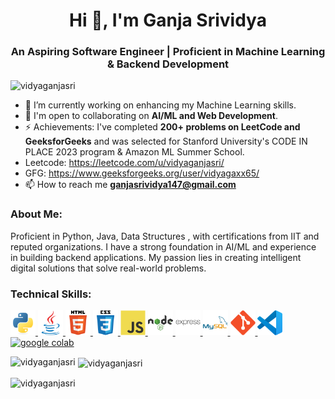 <h1 align="center">Hi 👋, I'm Ganja Srividya</h1>
<h3 align="center">An Aspiring Software Engineer | Proficient in Machine Learning & Backend Development</h3>

<p align="left"> <img src="https://komarev.com/ghpvc/?username=vidyaganjasri&label=Profile%20views&color=0e75b6&style=flat" alt="vidyaganjasri" /> </p>

- 🔭 I’m currently working on enhancing my Machine Learning skills.
- 👯 I'm open to collaborating on **AI/ML and Web Development**.
- ⚡ Achievements: I've completed **200+ problems on LeetCode and GeeksforGeeks** and was selected for Stanford University's CODE IN PLACE 2023 program & Amazon ML Summer School.
- Leetcode: https://leetcode.com/u/vidyaganjasri/
- GFG: https://www.geeksforgeeks.org/user/vidyagaxx65/
- 📫 How to reach me **ganjasrividya147@gmail.com**

<h3 align="left">About Me:</h3>
<p align="left">
Proficient in Python, Java, Data Structures , with certifications from IIT and reputed organizations. I have a strong foundation in AI/ML and experience in building backend applications. My passion lies in creating intelligent digital solutions that solve real-world problems.
</p>

<h3 align="left">Technical Skills:</h3>
<p align="left">
  <a href="https://www.python.org" target="_blank" rel="noreferrer"> <img src="https://raw.githubusercontent.com/devicons/devicon/master/icons/python/python-original.svg" alt="python" width="40" height="40"/> </a>
  <a href="https://www.java.com" target="_blank" rel="noreferrer"> <img src="https://raw.githubusercontent.com/devicons/devicon/master/icons/java/java-original.svg" alt="java" width="40" height="40"/> </a>
  <a href="https://www.w3.org/html/" target="_blank" rel="noreferrer"> <img src="https://raw.githubusercontent.com/devicons/devicon/master/icons/html5/html5-original-wordmark.svg" alt="html5" width="40" height="40"/> </a>
  <a href="https://www.w3schools.com/css/" target="_blank" rel="noreferrer"> <img src="https://raw.githubusercontent.com/devicons/devicon/master/icons/css3/css3-original-wordmark.svg" alt="css3" width="40" height="40"/> </a>
  <a href="https://developer.mozilla.org/en-US/docs/Web/JavaScript" target="_blank" rel="noreferrer"> <img src="https://raw.githubusercontent.com/devicons/devicon/master/icons/javascript/javascript-original.svg" alt="javascript" width="40" height="40"/> </a>
  <a href="https://nodejs.org/en/" target="_blank" rel="noreferrer"> <img src="https://raw.githubusercontent.com/devicons/devicon/master/icons/nodejs/nodejs-original-wordmark.svg" alt="nodejs" width="40" height="40"/> </a>
  <a href="https://expressjs.com/" target="_blank" rel="noreferrer"> <img src="https://raw.githubusercontent.com/devicons/devicon/master/icons/express/express-original-wordmark.svg" alt="express" width="40" height="40"/> </a>
  <a href="https://www.mysql.com/" target="_blank" rel="noreferrer"> <img src="https://raw.githubusercontent.com/devicons/devicon/master/icons/mysql/mysql-original-wordmark.svg" alt="mysql" width="40" height="40"/> </a>
  <a href="https://git-scm.com/" target="_blank" rel="noreferrer"> <img src="https://raw.githubusercontent.com/devicons/devicon/master/icons/git/git-original.svg" alt="git" width="40" height="40"/> </a>
  <a href="https://code.visualstudio.com/" target="_blank" rel="noreferrer"> <img src="https://raw.githubusercontent.com/devicons/devicon/master/icons/vscode/vscode-original.svg" alt="vscode" width="40" height="40"/> </a>
  <a href="https://colab.research.google.com/" target="_blank" rel="noreferrer"> <img src="https://upload.wikimedia.org/wikipedia/commons/thumb/d/d0/Google_Colaboratory_SVG_Logo.svg/1200px-Google_Colaboratory_SVG_Logo.svg.png" alt="google colab" width="40" height="40"/> </a>
</p>


<p><img align="left" src="https://github-readme-stats.vercel.app/api/top-langs?username=vidyaganjasri&show_icons=true&locale=en&layout=compact" alt="vidyaganjasri" /></p>

<p>&nbsp;<img align="center" src="https://github-readme-stats.vercel.app/api?username=vidyaganjasri&show_icons=true&locale=en" alt="vidyaganjasri" /></p>

<p><img align="center" src="https://github-readme-streak-stats.herokuapp.com/?user=vidyaganjasri&" alt="vidyaganjasri" /></p>
